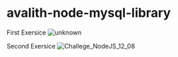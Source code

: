 # avalith-node-mysql-library

First Exersice
![unknown](https://user-images.githubusercontent.com/75032827/129198352-16d605db-57ad-4d72-ae93-f4ea1d73b376.png)

Second Exersice
![Challege_NodeJS_12_08](https://user-images.githubusercontent.com/75032827/129591850-91aef221-80e2-4389-b46a-a17fea6b1b13.png)



